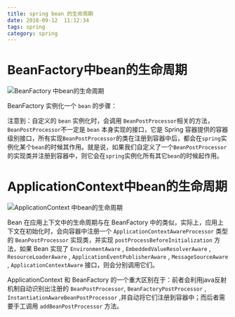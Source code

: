 ```yaml
---
title: spring bean 的生命周期
date: 2018-09-12  11:12:34
tags: spring            
category: spring
---
```


# BeanFactory中bean的生命周期

![BeanFactory 中bean的生命周期](/pics/beanfactory-bean-lifecycle.png)

BeanFactory 实例化一个 `bean` 的步骤：


注意到：自定义的 `bean` 实例化时，会调用 `BeanPostProcessor`相关的方法，`BeanPostProcessor`不一定是 `bean` 本身实现的接口，它是 Spring 容器提供的容器级别接口，所有实现`BeanPostProcessor`的类在注册到容器中后，都会在`spring`实例化某个`bean`的时候其作用。就是说，如果我们自定义了一个`BeanPostProcessor`的实现类并注册到容器中，则它会在`spring`实例化所有其它`bean`的时候起作用。
    

# ApplicationContext中bean的生命周期

![ApplicationContext 中bean的生命周期](/pics/applicationContext-bean-lifecycle.png)

Bean 在应用上下文中的生命周期与在 BeanFactory 中的类似，实际上，应用上下文在初始化时，会向容器中注册一个 `ApplicationContextAwareProcessor` 类型的 `BeanPostProcessor` 实现类，并实现 `postProcessBeforeInitialization` 方法，如果 Bean 实现了 `EnvironmentAware` , `EmbeddedValueResolverAware` , `ResourceLoaderAware` , `ApplicationEventPublisherAware` , `MessageSourceAware` , `ApplicationContextAware` 接口，则会分别调用它们。

ApplicationContext 和 BeanFactory 的一个重大区别在于：前者会利用java反射机制自动识别出注册的 `BeanPostProcessor`, `BeanFactoryPostProcessor` , `InstantiationAwareBeanPostProcessor` ,并自动将它们注册到容器中；而后者需要手工调用 `addBeanPostProcessor` 方法。
